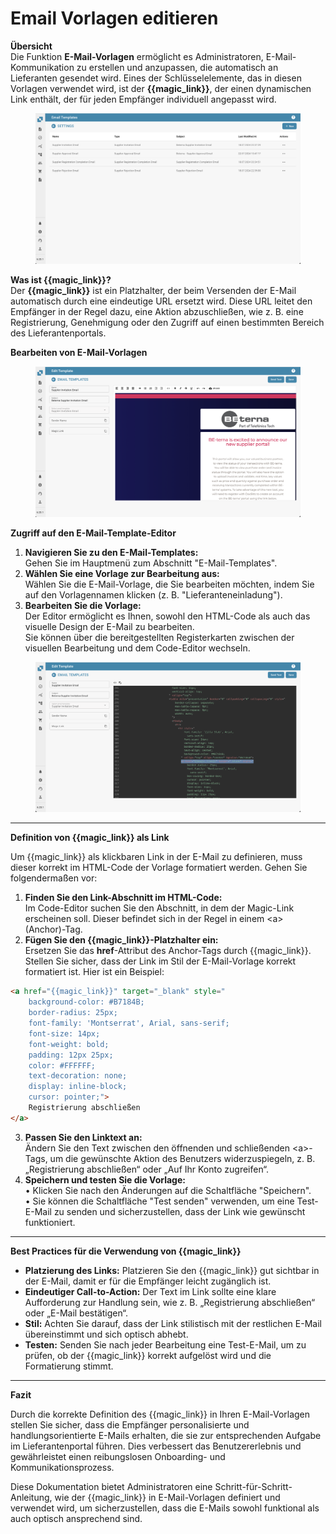 # Email Vorlagen editieren

**Übersicht**\
Die Funktion **E-Mail-Vorlagen** ermöglicht es Administratoren, E-Mail-Kommunikation zu erstellen und anzupassen, die automatisch an Lieferanten gesendet wird. Eines der Schlüsselelemente, das in diesen Vorlagen verwendet wird, ist der **\{{magic\_link\}}**, der einen dynamischen Link enthält, der für jeden Empfänger individuell angepasst wird.

<figure><img src="../../../.gitbook/assets/image (4).png" alt=""><figcaption></figcaption></figure>

**Was ist \{{magic\_link\}}?**\
Der **\{{magic\_link\}}** ist ein Platzhalter, der beim Versenden der E-Mail automatisch durch eine eindeutige URL ersetzt wird. Diese URL leitet den Empfänger in der Regel dazu, eine Aktion abzuschließen, wie z. B. eine Registrierung, Genehmigung oder den Zugriff auf einen bestimmten Bereich des Lieferantenportals.

**Bearbeiten von E-Mail-Vorlagen**

<figure><img src="../../../.gitbook/assets/image (2).png" alt=""><figcaption></figcaption></figure>



**Zugriff auf den E-Mail-Template-Editor**

1. **Navigieren Sie zu den E-Mail-Templates:**\
   Gehen Sie im Hauptmenü zum Abschnitt "E-Mail-Templates".
2. **Wählen Sie eine Vorlage zur Bearbeitung aus:**\
   Wählen Sie die E-Mail-Vorlage, die Sie bearbeiten möchten, indem Sie auf den Vorlagennamen klicken (z. B. "Lieferanteneinladung").
3. **Bearbeiten Sie die Vorlage:**\
   Der Editor ermöglicht es Ihnen, sowohl den HTML-Code als auch das visuelle Design der E-Mail zu bearbeiten.\
   Sie können über die bereitgestellten Registerkarten zwischen der visuellen Bearbeitung und dem Code-Editor wechseln.

<figure><img src="../../../.gitbook/assets/image (1).png" alt=""><figcaption></figcaption></figure>

***

**Definition von \{{magic\_link\}} als Link**

Um \{{magic\_link\}} als klickbaren Link in der E-Mail zu definieren, muss dieser korrekt im HTML-Code der Vorlage formatiert werden. Gehen Sie folgendermaßen vor:

1. **Finden Sie den Link-Abschnitt im HTML-Code:**\
   Im Code-Editor suchen Sie den Abschnitt, in dem der Magic-Link erscheinen soll. Dieser befindet sich in der Regel in einem \<a> (Anchor)-Tag.
2. **Fügen Sie den \{{magic\_link\}}-Platzhalter ein:**\
   Ersetzen Sie das **href**-Attribut des Anchor-Tags durch \{{magic\_link\}}.\
   Stellen Sie sicher, dass der Link im Stil der E-Mail-Vorlage korrekt formatiert ist. Hier ist ein Beispiel:

```html
<a href="{{magic_link}}" target="_blank" style="
    background-color: #B7184B;
    border-radius: 25px;
    font-family: 'Montserrat', Arial, sans-serif;
    font-size: 14px;
    font-weight: bold;
    padding: 12px 25px;
    color: #FFFFFF;
    text-decoration: none;
    display: inline-block;
    cursor: pointer;">
    Registrierung abschließen
</a>
```

3. **Passen Sie den Linktext an:**\
   Ändern Sie den Text zwischen den öffnenden und schließenden \<a>-Tags, um die gewünschte Aktion des Benutzers widerzuspiegeln, z. B. „Registrierung abschließen“ oder „Auf Ihr Konto zugreifen“.
4. **Speichern und testen Sie die Vorlage:**\
   • Klicken Sie nach den Änderungen auf die Schaltfläche "Speichern".\
   • Sie können die Schaltfläche "Test senden" verwenden, um eine Test-E-Mail zu senden und sicherzustellen, dass der Link wie gewünscht funktioniert.

***

**Best Practices für die Verwendung von \{{magic\_link\}}**

* **Platzierung des Links:** Platzieren Sie den \{{magic\_link\}} gut sichtbar in der E-Mail, damit er für die Empfänger leicht zugänglich ist.
* **Eindeutiger Call-to-Action:** Der Text im Link sollte eine klare Aufforderung zur Handlung sein, wie z. B. „Registrierung abschließen“ oder „E-Mail bestätigen“.
* **Stil:** Achten Sie darauf, dass der Link stilistisch mit der restlichen E-Mail übereinstimmt und sich optisch abhebt.
* **Testen:** Senden Sie nach jeder Bearbeitung eine Test-E-Mail, um zu prüfen, ob der \{{magic\_link\}} korrekt aufgelöst wird und die Formatierung stimmt.

***

**Fazit**

Durch die korrekte Definition des \{{magic\_link\}} in Ihren E-Mail-Vorlagen stellen Sie sicher, dass die Empfänger personalisierte und handlungsorientierte E-Mails erhalten, die sie zur entsprechenden Aufgabe im Lieferantenportal führen. Dies verbessert das Benutzererlebnis und gewährleistet einen reibungslosen Onboarding- und Kommunikationsprozess.

Diese Dokumentation bietet Administratoren eine Schritt-für-Schritt-Anleitung, wie der \{{magic\_link\}} in E-Mail-Vorlagen definiert und verwendet wird, um sicherzustellen, dass die E-Mails sowohl funktional als auch optisch ansprechend sind.

